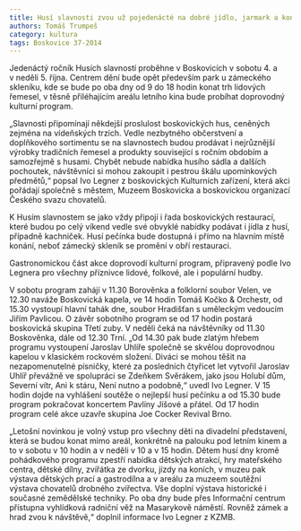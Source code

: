 ```yaml
---
title: Husí slavnosti zvou už pojedenácté na dobré jídlo, jarmark a koncerty
authors: Tomáš Trumpeš
category: kultura
tags: Boskovice 37-2014 
---
```


Jedenáctý ročník Husích slavností proběhne v Boskovicích v sobotu 4. a v neděli 5. října. Centrem dění bude opět především park u zámeckého skleníku, kde se bude po oba dny od 9 do 18 hodin konat trh lidových řemesel, v těsně přiléhajícím areálu letního kina bude probíhat doprovodný kulturní program.

„Slavnosti připomínají někdejší proslulost boskovických hus, ceněných zejména na vídeňských trzích. Vedle nezbytného občerstvení a doplňkového sortimentu se na slavnostech  budou prodávat i nejrůznější výrobky tradičních řemesel a produkty související s ročním obdobím a samozřejmě s husami. Chybět nebude nabídka husího sádla a dalších pochoutek, návštěvníci si mohou zakoupit i pestrou škálu upomínkových předmětů,“ popsal Ivo Legner z boskovických Kulturních zařízení, která akci pořádají společně s městem, Muzeem Boskovicka a boskovickou organizací Českého svazu chovatelů.

K Husím slavnostem se jako vždy připojí i řada boskovických restaurací, které budou po celý víkend vedle své obvyklé nabídky podávat i jídla z husí, případně kachniček. Husí pečínka bude dostupná i přímo na hlavním místě konání, neboť zámecký skleník se promění v obří restauraci.

Gastronomickou část akce doprovodí kulturní program, připravený podle Ivo Legnera pro všechny příznivce lidové, folkové, ale i populární hudby. 

V sobotu program zahájí v 11.30 Borověnka a folklorní soubor Velen, ve 12.30 naváže Boskovická kapela, ve 14 hodin Tomáš Kočko & Orchestr, od 15.30 vystoupí hlavní tahák dne, soubor Hradišťan s uměleckým vedoucím Jiřím Pavlicou. O závěr sobotního program se od 17 hodin postará boskovická skupina Třetí zuby. 
V neděli čeká na návštěvníky od 11.30 Boskověnka, dále od 12.30 Trní. „Od 14.30 pak bude zlatým hřebem programu vystoupení Jaroslav Uhlíře společně se skvělou doprovodnou kapelou v klasickém rockovém složení. Diváci se mohou těšit na nezapomenutelné písničky, které za posledních čtyřicet let vytvořil Jaroslav Uhlíř převážně ve spolupráci se Zdeňkem Svěrákem, jako jsou Holubí dům, Severní vítr, Ani k stáru, Není nutno a podobně,“ uvedl Ivo Legner. V 15 hodin dojde na vyhlášení soutěže o nejlepší husí pečínku a od 15.30 bude program pokračovat koncertem Pavlíny Jíšové a přátel. Od 17 hodin program celé akce uzavře skupina Joe Cocker Revival Brno.

„Letošní novinkou je volný vstup pro všechny děti na divadelní představení, která se budou konat mimo areál, konkrétně na palouku pod letním kinem a to v sobotu v 10 hodin a v neděli v 10 a v 15 hodin. Dětem husí dny kromě pohádkového programu zpestří nabídka dětských atrakcí, hry mateřského centra, dětské dílny, zvířátka ze dvorku, jízdy na koních, v muzeu pak výstava dětských prací a gastrodílna a v areálu za muzeem soutěžní výstava chovatelů drobného zvířectva. Vše doplní výstava historické i současné zemědělské techniky. Po oba dny bude přes Informační centrum přístupna vyhlídková radniční věž na Masarykově náměstí. Rovněž zámek a hrad zvou k návštěvě,“ doplnil informace Ivo Legner z KZMB.